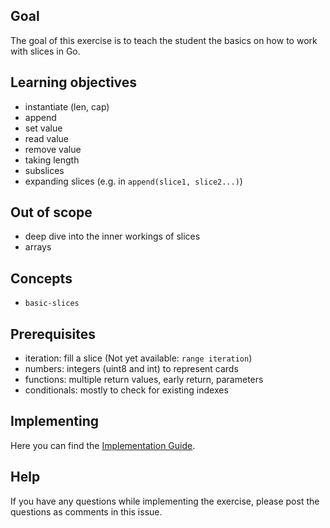 ## Goal

The goal of this exercise is to teach the student the basics on how to work with slices in Go.

## Learning objectives

- instantiate (len, cap)
- append
- set value
- read value
- remove value
- taking length
- subslices
- expanding slices (e.g. in `append(slice1, slice2...)`)

## Out of scope

- deep dive into the inner workings of slices
- arrays

## Concepts

- `basic-slices`

## Prerequisites

- iteration: fill a slice (Not yet available: `range iteration`)
- numbers: integers (uint8 and int) to represent cards
- functions: multiple return values, early return, parameters
- conditionals: mostly to check for existing indexes

## Implementing

Here you can find the [Implementation Guide](https://github.com/exercism/v3/blob/master/languages/go/reference/implementing-a-concept-exercise.md).

## Help

If you have any questions while implementing the exercise, please post the questions as comments in this issue.
